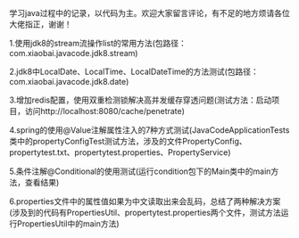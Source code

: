 学习java过程中的记录，以代码为主。欢迎大家留言评论，有不足的地方烦请各位大佬指正，谢谢！

1.使用jdk8的stream流操作list的常用方法(包路径：com.xiaobai.javacode.jdk8.stream)

2.jdk8中LocalDate、LocalTime、LocalDateTime的方法测试(包路径：com.xiaobai.javacode.jdk8.date)

3.增加redis配置，使用双重检测锁解决高并发缓存穿透问题(测试方法：启动项目，访问http://localhost:8080/cache/penetrate)

4.spring的使用@Value注解属性注入的7种方式测试(JavaCodeApplicationTests类中的propertyConfigTest测试方法，涉及的文件PropertyConfig、propertytest.txt、propertytest.properties、PropertyService)

5.条件注解@Conditional的使用测试(运行condition包下的Main类中的main方法，查看结果)

6.properties文件中的属性值如果为中文读取出来会乱码，总结了两种解决方案(涉及到的代码有PropertiesUtil、propertytest.properties两个文件，测试方法运行PropertiesUtil中的main方法)